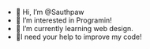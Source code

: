 - 👋 Hi, I’m @Sauthpaw
- 👀 I’m interested in Programin!
- 🌱 I’m currently learning web design.
- 💞️I need your help to improve my code!

<!---
Sauthpaw/Sauthpaw is a ✨ special ✨ repository because its `README.md` (this file) appears on your GitHub profile.
You can click the Preview link to take a look at your changes.
--->
